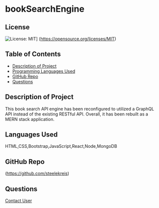 # bookSearchEngine
  ## License
  ![License: MIT](https://img.shields.io/badge/License-MIT-yellow.svg)]
  (https://opensource.org/licenses/MIT)
  ## Table of Contents
  - [Description of Project](#projectDescription)
  - [Programming Languages Used](#projectScripts)
  - [GitHub Repo](#githubUser)
  - [Questions](#projectQuestions)
  ## Description of Project
  This book search API engine has been reconfigured to utilized a GraphQL API instead of the existing RESTful API. Overall, it has been rebuilt as a MERN stack application. 
  ## Languages Used
  HTML,CSS,Bootstrap,JavaScript,React,Node,MongoDB
  ## GitHub Repo
  (https://github.com/steelekreis)
  ## Questions
  [Contact User](mailto:steele.kreis@gmail.com)
